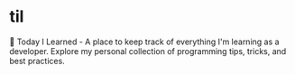 # til
📝 Today I Learned -  A place to keep track of everything I'm learning as a developer. Explore my personal collection of programming tips, tricks, and best practices.
